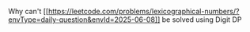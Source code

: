
Why can't [[https://leetcode.com/problems/lexicographical-numbers/?envType=daily-question&envId=2025-06-08]] be solved using Digit DP
